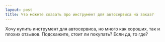 ```yaml
---
layout: post 
title: Что можете сказать про инструмент для автосервиса на заказ? 
--- 
```

Хочу купить инструмент для автосервиса, но много как хороших, так и плохих отзывов. Подскажите, стоит ли покупать? Если да, то где?
